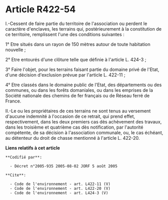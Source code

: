 # Article R422-54

I.-Cessent de faire partie du territoire de l'association ou perdent le caractère d'enclaves, les terrains qui,
postérieurement à la constitution de ce territoire, remplissent l'une des conditions suivantes : 

1° Etre situés dans un rayon de 150 mètres autour de toute habitation nouvelle ; 

2° Etre entourés d'une clôture telle que définie à l'article L. 424-3 ; 

3° Faire l'objet, pour les terrains faisant partie du domaine privé de l'Etat, d'une décision d'exclusion prévue par
l'article L. 422-11 ; 

4° Etre classés dans le domaine public de l'Etat, des départements ou des communes, ou dans les forêts domaniales, ou dans
les emprises de la Société nationale des chemins de fer français ou de Réseau ferré de France. 

II.-Le ou les propriétaires de ces terrains ne sont tenus au versement d'aucune indemnité à l'occasion de ce retrait, qui
prend effet, respectivement, dans les deux premiers cas dès achèvement des travaux, dans les troisième et quatrième cas dès
notification, par l'autorité compétente, de sa décision à l'association communale, ou, le cas échéant, au détenteur du droit
de chasse mentionné à l'article L. 422-20.

**Liens relatifs à cet article**

	**Codifié par**:

	  - Décret n°2005-935 2005-08-02 JORF 5 août 2005

	**Cite**:

	  - Code de l'environnement - art. L422-11 (V)
	  - Code de l'environnement - art. L422-20 (V)
	  - Code de l'environnement - art. L424-3 (V)
